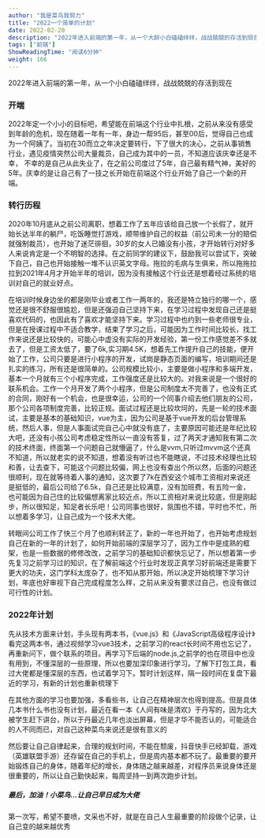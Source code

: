```yaml
---
author: "我是菜鸟我努力"
title: "2022一个简单的计划"
date: 2022-02-20
description: "2022年进入前端的第一年，从一个大龄小白磕磕绊绊，战战兢兢的存活到现在2022年定一个小小的目标吧！"
tags: ["前端"]
ShowReadingTime: "阅读6分钟"
weight: 166
---
```

2022年进入前端的第一年，从一个小白磕磕绊绊，战战兢兢的存活到现在

### 开端

2022年定一个小小的目标吧，希望能在前端这个行业中扎根，之前从来没有感受到年龄的危机，现在随着一年有一年，身边一帮95后，甚至00后，觉得自己也成为一个阿姨了。当初在30而立之年决定要转行，下了很大的决心，之前从事销售行业，遇见疫情突然公司大量裁员，自己成为其中的一员，不知道应该庆幸还是不幸， 不幸的是自己从此失业了，在之前公司度过了5年，自己最有精气神，美好的5年。庆幸的是让自己有了一技之长开始在前端这个行业开始了自己一个新的开端。

### 转行历程

2020年10月底从之前公司离职，想着工作了五年应该给自己放一个长假了，就开始长达半年的躺尸，吃饭睡觉打游戏，顺带维护自己的权益（前公司未一分的赔偿就强制裁员），也开始了迷茫徘徊，30岁的女人已婚没有小孩，才开始转行对好多人来说肯定是一个不明智的选择。在之前同学的建议下，鼓励我可以尝试下，突破下自己，自己也开始接触一堆不认识英文字母。拖拉的毛病与生俱来，所以拖拖拉拉到2021年4月才开始半年的培训，因为没有接触这个行业还是想着经过系统的培训对自己的就业好点。

在培训时候身边坐的都是刚毕业或者工作一两年的，我还是特立独行的哪一个，感觉还是很不舒服很尴尬，但是还强迫自己坚持下来，在学习过程中发现自己还是挺喜欢代码的，也因此有了喜欢才能坚持下来。学习过程中也约到一些老师很专业，但是在授课过程中不适合教学，结束了学习之后，可能因为工作时间比较长，找工作来说还是比较快的，可能心中虚没有实际的开发经验，第一份工作感觉差不多就去了，但是工资太低了，要了6k,实习期4.5K，想着先工作提升自己的技能，便开始了工作，公司只要是进行小程序的开发，试岗是静态页面的编写，培训期间还是扎实的练习，所有还是很简单的。公司规模比较小，主要是做小程序和多端开发，基本一个月就有三个小程序完成，工作强度还是比较大的。对我来说是一个很好的联系机会。工作一个月开发了两个小程序，但是公司制度太不完善了，也没有正式的合同，刚好有一个机会，也是很幸运，公司的一个同事介绍去他们朋友的公司，那个公司各项制度完善，比较正规。面试过程还是比较坎坷的，先是一轮的技术面试，主要是基本的基础知识，vue为主，因为公司是基于vue开发的后台管理系统，然后人事，但是人事面试完自己心中就没有底了，主要原因可能还是年纪比较大吧，还没有小孩公司考虑稳定性所以一直没有答复，过了两天才通知我有第二次的技术终面，终面第一个问题自己就懵逼了，什么是vvm,只听过mvvm这个还真不知道，所以就老实的说不知道，想着没有听过也不能瞎说，不过技术经理也比较和善，让去查下，可能这个问题比较偏，网上也没有查出个所以然，后面的问题还很顺利，现在就等待着人事的通知，这次要了7k在西安这个城市工资相对来说还是挺低的，最后公司给了6.5k，自己还是比较满意，没有加班费，有五险一金，也可能因为自己住的比较偏想离家比较近点，所以工资相对来说比较底，但是刚起步，所以很知足，知足者长乐吧！公司同事也很好，氛围也不错，平时也不忙，所以想着多学习，让自己成为一个技术大佬。

转眼间公司工作了快三个月了也顺利转正了，新的一年也开始了，也开始考虑规划自己在新的一年的计划了，如何开始前端的深层学习了，因为工作中是成熟的框架，也是一些数据的修修改改，之前学习的基础知识都快忘记了，所以想着第一步先复习之前学习过的知识，在了解前端这个行业时发现正真学习好前端还是需要下更大的功夫，这门学科太庞杂了，也不知从那开始，所以决定开始梳理下学习计划，年底也好审视下自己完成程度怎么样，之前从来没有要求过自己，也没有做过可行性的计划。

### 2022年计划

先从技术方面来计划，手头现有两本书，《vue.js》和《JavaScript高级程序设计》看完这两本书，通过视频学习vue3技术，之前学习的react长时间不用也忘记了，再重新问下，做个联系的项目。再学习下后端的node.js,之前学的也在项目中也没有用到，不懂深层的一些原理，所以也要加深印象进行学习。了解下打包工具，看过大佬都是懂深层的东西，也试着学习下。暂时计划这样，隔一段时间在复盘下最近的学习，有新的计划也重新梳理下

在其他方面的学习也要加强，多看些书，让自己在精神层次也得到提高。但是具体几本书什么书也没有计划，最近在看一本《人间有味是清欢》于丹写的，因为北大被学生赶下讲台，所以于丹最近几年也淡出屏幕，但是才华不能否认的，可能适合的人不同而已，对自己这种菜鸟来说还是很有意义的

然后要让自己自律起来，合理的规划时间，不能在颓废，抖音快手已经卸载，游戏（英雄联盟手游）还存留在自己的手机上，但是周内基本都不玩了。最重要的要开始锻炼自己的身体，随着年纪的增长，身体随之越来越差，对程序员来说身体还是很重要的，所以让自己勤快起来，每周坚持一到两次跑步计划。

##### 最后，加油！小菜鸟...让自己早日成为大佬

第一次写，希望不要喷，文采也不好，就是在自己人生最重要的阶段做个记录，让自己变的越来越优秀